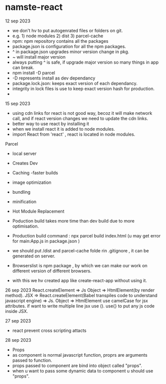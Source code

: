 # namste-react

12 sep 2023

- we don't hv to put autogenrated files or folders on git.
- e.g. 1) node modules 2) dist 3) parcel-cache
- npm: npm repository contains all the packages
- package.json is configuration for all the npm packages.
- ^ in package.json upgrades minor version change in pkg.
- ~ will install major version
- always putting ^ is safe, if upgrade major version so many things in app can break.
- npm install -D parcel
- -D represents install as dev dependancy
- package.lock.json: keeps exact version of each dependancy.
- integrity in lock files is use to keep exact version hash for production.
-

15 sep 2023

- using cdn links for react is not good way, becoz it will make network call, and if react version changes we need to update the cdn links.
- better way to use react by installing it
- when we install react it is added to node modules.
- import React from 'react' , react is located in node modules.

Parcel

- local server
- Creates Dev
- Caching -faster builds
- image optimization
- bundling
- minification
- Hot Module Replacement

- Poduction build takes more time than dev build due to more optimisation.
- Production build command : npx parcel build index.html (u may get error for main:App.js in package.json )
- we should put /dist and parcel-cache folde rin .gitignore , it can be generated on server.
- Browserslist is npm package , by which we can make our work on different version of different browsers.
- with this we hv created app like create-react-app without using it.

26 sep 2023
React.createElement => Js Object => HtmlElement(by render method).
JSX => React.createElement(Babel transpiles code to understand javascript engine) => Js. Object => HtmlElement
use camelCase for jsx attributes.
if want to write multiple line jsx use ().
use{} to put any js code inside JSX.

27 sep 2023

- react prevent cross scripting attacts

28 sep 2023

- Props
- as component is normal javascript function, proprs are arguments passed to function.
- props passed to component are bind into object called "props".
- when u want to pass some dynamic data to component u should use "props".
